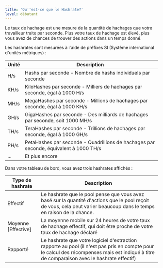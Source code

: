 ```yaml
---
title: 'Qu''est-ce que le Hashrate?'
level: débutant
---
```


Le taux de hachage est une mesure de la quantité de hachages que votre travailleur traite par seconde. Plus votre taux de hachage est élevé, plus vous avez de chances de trouver des actions dans un temps donné.

Les hashrates sont mesurées à l'aide de préfixes SI (Système international d'unités métriques) :

| Unité | Description                                                                           |
| ----- | ------------------------------------------------------------------------------------- |
| H/s   | Hashs par seconde - Nombre de hashs individuels par seconde                           |
| KH/s  | KiloHashes par seconde - Milliers de hachages par seconde, égal à 1000 H/s            |
| MH/s  | MegaHashes par seconde - Millions de hachages par seconde, égal à 1000 KH/s           |
| GH/s  | GigaHashes par seconde - Des milliards de hachages par seconde, soit 1000 MH/s        |
| TH/s  | TeraHashes par seconde - Trillions de hachages par seconde, égal à 1000 GH/s          |
| PH/s  | PetaHashes par seconde - Quadrillions de hachages par seconde, équivalent à 1000 TH/s |
| ...   | Et plus encore                                                                        |

Dans votre tableau de bord, vous avez trois hashrates affichés :

| Type de hashrate        | Description                                                                                                                                                                                 |
| ----------------------- | ------------------------------------------------------------------------------------------------------------------------------------------------------------------------------------------- |
| Effectif                | Le hashrate que le pool pense que vous avez basé sur la quantité d'actions que le pool reçoit de vous, cela peut varier beaucoup dans le temps en raison de la chance.                      |
| Moyenne \[Effective\] | La moyenne mobile sur 24 heures de votre taux de hachage effectif, qui doit être proche de votre taux de hachage déclaré                                                                    |
| Rapporté                | Le hashrate que votre logiciel d'extraction rapporte au pool (il n'est pas pris en compte pour le calcul des récompenses mais est indiqué à titre de comparaison avec le hashrate effectif) |
